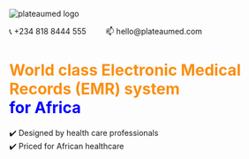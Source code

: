 ![plateaumed logo](https://plateaumed.com/wp-content/themes/plateaumed-holding/assets/img/logo.svg)
<p> 📞 +234 818 8444 555 &nbsp;  &nbsp;  &nbsp;  &nbsp;   📫 hello@plateaumed.com </p>

<h1 style="color: #FA8F12;">
  World class Electronic Medical Records (EMR) system<br>
  <span style="color: blue;">for Africa<span>
</h1>

✔️ Designed by health care professionals  
✔️ Priced for African healthcare
